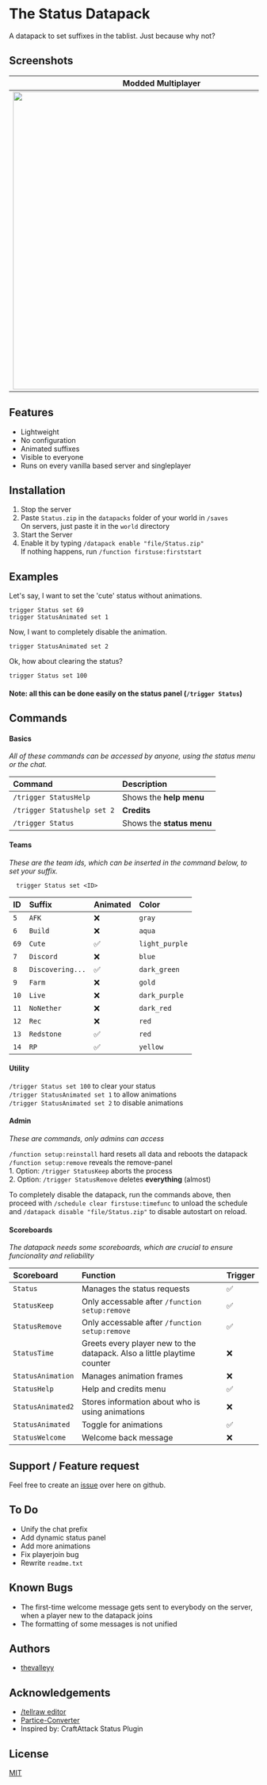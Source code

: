 
# The Status Datapack

A datapack to set suffixes in the tablist. Just because why not?


## Screenshots

Modded Multiplayer         |  Vanilla Singleplayer    |
:-------------------------:|:-------------------------:
<img src="https://i.imgur.com/mE8ryop.png" width="600" />  |  <img src="https://i.imgur.com/TKGkYHa.png" width="600" /> |



## Features

- Lightweight
- No configuration
- Animated suffixes
- Visible to everyone
- Runs on every vanilla based server and singleplayer


## Installation
1. Stop the server
2. Paste `Status.zip` in the `datapacks` folder of your world in `/saves`\
    On servers, just paste it in the `world` directory
3. Start the Server
4. Enable it by typing `/datapack enable "file/Status.zip"`\
    If nothing happens, run `/function firstuse:firststart`


## Examples

Let's say, I want to set the 'cute' status without animations.
```mcfunction
trigger Status set 69
trigger StatusAnimated set 1
```
Now, I want to completely disable the animation.
```mcfunction
trigger StatusAnimated set 2
```
Ok, how about clearing the status?
```mcfunction
trigger Status set 100
```

#### Note: all this can be done easily on the status panel (`/trigger Status`)

## Commands

#### Basics
*All of these commands can be accessed by anyone, using the status menu or the chat.*

| Command   | Description  |           
| :--------|:------------- |
| `/trigger StatusHelp` | Shows the **help menu** |
| `/trigger Statushelp set 2` | **Credits** |
| `/trigger Status` | Shows the **status menu** |


#### Teams
*These are the team ids, which can be inserted in the command below, to set your suffix.*
```mcfunction
  trigger Status set <ID>
```

|ID      | Suffix   | Animated  | Color
| :------| :------| :-------- | :--- |
| `5`    | `AFK` | ❌ | `gray` |
| `6`    | `Build` | ❌ | `aqua` |
| `69`    | `Cute` | ✅ | `light_purple` |
| `7`    | `Discord` | ❌ | `blue` |
| `8`    | `Discovering...` | ✅ | `dark_green` |
| `9`    | `Farm` | ❌ | `gold` |
| `10`    | `Live` | ❌ | `dark_purple` |
| `11`    | `NoNether` | ❌ | `dark_red` |
| `12`    | `Rec` | ❌ | `red` |
| `13`    | `Redstone` | ✅ | `red` |
| `14`    | `RP` | ✅ | `yellow` |


#### Utility
`/trigger Status set 100` to clear your status\
`/trigger StatusAnimated set 1` to allow animations\
`/trigger StatusAnimated set 2` to disable animations

#### Admin
*These are commands, only admins can access*

`/function setup:reinstall` hard resets all data and reboots the datapack
<br>`/function setup:remove` reveals the remove-panel\
    1. Option: `/trigger StatusKeep` aborts the process\
    2. Option: `/trigger StatusRemove` deletes **everything** (almost)

To completely disable the datapack, run the commands above, then proceed with `/schedule clear firstuse:timefunc` to unload the schedule and `/datapack disable "file/Status.zip"` to disable autostart on reload.

#### Scoreboards
*The datapack needs some scoreboards, which are crucial to ensure funcionality and reliability*

|Scoreboard      | Function   | Trigger   |
| :------        | :------    | :-------- |
| `Status` | Manages the status requests | ✅ |
| `StatusKeep` | Only accessable after `/function setup:remove` | ✅ |
| `StatusRemove` | Only accessable after `/function setup:remove` | ✅ |
| `StatusTime` | Greets every player new to the datapack. Also a little playtime counter | ❌ |
| `StatusAnimation` | Manages animation frames | ❌ |
| `StatusHelp` | Help and credits menu | ✅ |
| `StatusAnimated2` | Stores information about who is using animations | ❌ |
| `StatusAnimated` | Toggle for animations | ✅ |
| `StatusWelcome` | Welcome back message | ❌ |


## Support / Feature request

Feel free to create an [issue](https://github.com/thevalleyy/Status/issues/new) over here on github.


## To Do

- Unify the chat prefix
- Add dynamic status panel
- Add more animations
- Fix playerjoin bug
- Rewrite `readme.txt`

## Known Bugs

- The first-time welcome message gets sent to everybody on the server, when a player new to the datapack joins
- The formatting of some messages is not unified

## Authors

- [thevalleyy](https://github.com/thevalleyy)


## Acknowledgements

 - [/tellraw editor](https://minecraft.tools/en/tellraw.php)
 - [Partice-Converter](https://github.com/kemo14331/Particle-Converter)
 - Inspired by: CraftAttack Status Plugin

## License

[MIT](https://choosealicense.com/licenses/mit/)

